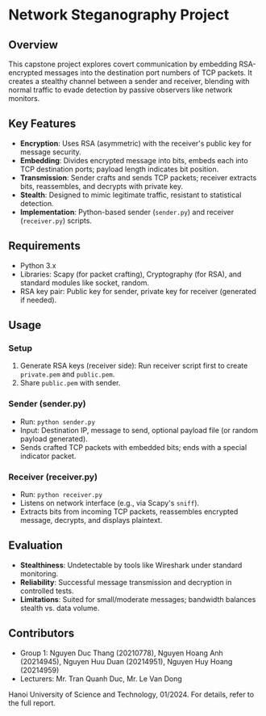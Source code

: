 # Network Steganography Project

## Overview
This capstone project explores covert communication by embedding RSA-encrypted messages into the destination port numbers of TCP packets. It creates a stealthy channel between a sender and receiver, blending with normal traffic to evade detection by passive observers like network monitors.

## Key Features
- **Encryption**: Uses RSA (asymmetric) with the receiver's public key for message security.
- **Embedding**: Divides encrypted message into bits, embeds each into TCP destination ports; payload length indicates bit position.
- **Transmission**: Sender crafts and sends TCP packets; receiver extracts bits, reassembles, and decrypts with private key.
- **Stealth**: Designed to mimic legitimate traffic, resistant to statistical detection.
- **Implementation**: Python-based sender (`sender.py`) and receiver (`receiver.py`) scripts.

## Requirements
- Python 3.x
- Libraries: Scapy (for packet crafting), Cryptography (for RSA), and standard modules like socket, random.
- RSA key pair: Public key for sender, private key for receiver (generated if needed).

## Usage
### Setup
1. Generate RSA keys (receiver side): Run receiver script first to create `private.pem` and `public.pem`.
2. Share `public.pem` with sender.

### Sender (sender.py)
- Run: `python sender.py`
- Input: Destination IP, message to send, optional payload file (or random payload generated).
- Sends crafted TCP packets with embedded bits; ends with a special indicator packet.

### Receiver (receiver.py)
- Run: `python receiver.py`
- Listens on network interface (e.g., via Scapy's `sniff`).
- Extracts bits from incoming TCP packets, reassembles encrypted message, decrypts, and displays plaintext.

## Evaluation
- **Stealthiness**: Undetectable by tools like Wireshark under standard monitoring.
- **Reliability**: Successful message transmission and decryption in controlled tests.
- **Limitations**: Suited for small/moderate messages; bandwidth balances stealth vs. data volume.

## Contributors
- Group 1: Nguyen Duc Thang (20210778), Nguyen Hoang Anh (20214945), Nguyen Huu Duan (20214951), Nguyen Huy Hoang (20214959)
- Lecturers: Mr. Tran Quanh Duc, Mr. Le Van Dong

Hanoi University of Science and Technology, 01/2024. For details, refer to the full report.
